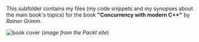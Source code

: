 This subfolder contains my files
(my code snippets and my synopses about the main book's topics)
for the book **"Concurrency with modern C++"** by *Rainer Grimm*.

![book cover](https://static.packt-cdn.com/products/9781839211027/cover/smaller "book cover")
(_image from the Packt site_)
